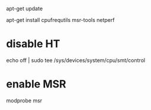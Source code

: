 apt-get update

apt-get install cpufrequtils msr-tools netperf

# disable HT
echo off | sudo tee /sys/devices/system/cpu/smt/control

# enable MSR
modprobe msr
